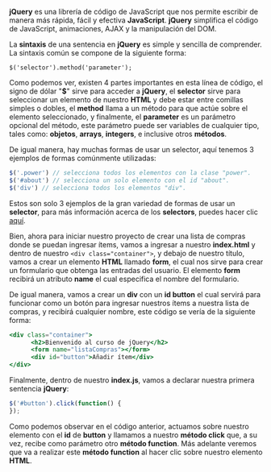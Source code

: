 **jQuery** es una librería de código de JavaScript que nos permite escribir de manera más rápida, fácil y efectiva **JavaScript**. **jQuery** simplifica el código de JavaScript, animaciones, AJAX y la manipulación del DOM.  

La **sintaxis** de una sentencia en **jQuery** es simple y sencilla de comprender. La sintaxis común se compone de la siguiente forma:  

`$('selector').method('parameter');`

Como podemos ver, existen 4 partes importantes en esta línea de código, el signo de dólar "**$**" sirve para acceder a **jQuery**, el **selector** sirve para seleccionar un elemento de nuestro **HTML** y debe estar entre comillas simples o dobles, el **method** llama a un método para que actúe sobre el elemento seleccionado, y finalmente, el **parameter** es un parámetro opcional del método, este parámetro puede ser variables de cualquier tipo, tales como: **objetos**, **arrays**, **integers**, e inclusive otros **métodos**. 

De igual manera, hay muchas formas de usar un selector, aquí tenemos 3 ejemplos de formas comúnmente utilizadas: 
```jsx
$('.power') // selecciona todos los elementos con la clase "power".
$('#about') // selecciona un solo elemento con el id "about". 
$('div') // selecciona todos los elementos "div".
```
Estos son solo 3 ejemplos de la gran variedad de formas de usar un **selector**, para más información acerca de los **selectors**, puedes hacer clic [aquí](https://api.jquery.com/category/selectors/). 

Bien, ahora para iniciar nuestro proyecto de crear una lista de compras donde se puedan ingresar ítems, vamos a ingresar a nuestro **index.html** y dentro de nuestro `<div class="container">`, y debajo de nuestro título, vamos a crear un elemento **HTML** llamado **form**, el cual nos sirve para crear un formulario que obtenga las entradas del usuario. El elemento **form** recibirá un atributo **name** el cual especifica el nombre del formulario. 

De igual manera, vamos a crear un **div** con un **id button** el cual servirá para funcionar como un botón para ingresar nuestros ítems a nuestra lista de compras, y recibirá cualquier nombre, este código se vería de la siguiente forma: 
```jsx
<div class="container"> 
      <h2>Bienvenido al curso de jQuery</h2> 
      <form name="listaCompras"></form> 
      <div id="button">Añadir ítem</div> 
</div> 
```
Finalmente, dentro de nuestro **index.js**, vamos a declarar nuestra primera sentencia **jQuery**: 
```jsx
$('#button').click(function() { 
}); 
```

Como podemos observar en el código anterior, actuamos sobre nuestro elemento con el **id** de **button** y llamamos a nuestro **método click** que, a su vez, recibe como parámetro otro **método function**. Más adelante veremos que va a realizar este **método function** al hacer clic sobre nuestro elemento **HTML**. 
